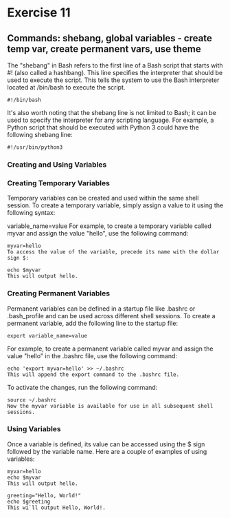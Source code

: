 #  Exercise 11
## Commands:  shebang, global variables - create temp var, create permanent vars, use theme

The "shebang" in Bash refers to the first line of a Bash script that starts with #! (also called a hashbang). This line specifies the interpreter that should be used to execute the script.
This tells the system to use the Bash interpreter located at /bin/bash to execute the script.

```
#!/bin/bash
```
It's also worth noting that the shebang line is not limited to Bash; it can be used to specify the interpreter for any scripting language. For example, a Python script that should be executed with Python 3 could have the following shebang line:
```
#!/usr/bin/python3
```


### Creating and Using Variables

### Creating Temporary Variables
Temporary variables can be created and used within the same shell session. To create a temporary variable, simply assign a value to it using the following syntax:

variable_name=value
For example, to create a temporary variable called myvar and assign the value "hello", use the following command:
```
myvar=hello
To access the value of the variable, precede its name with the dollar sign $:

echo $myvar
This will output hello.
```


### Creating Permanent Variables
Permanent variables can be defined in a startup file like .bashrc or .bash_profile and can be used across different shell sessions. To create a permanent variable, add the following line to the startup file:
```
export variable_name=value
```
For example, to create a permanent variable called myvar and assign the value "hello" in the .bashrc file, use the following command:
```
echo 'export myvar=hello' >> ~/.bashrc
This will append the export command to the .bashrc file. 
```
To activate the changes, run the following command:
```
source ~/.bashrc
Now the myvar variable is available for use in all subsequent shell sessions.
```

### Using Variables
Once a variable is defined, its value can be accessed using the $ sign followed by the variable name. Here are a couple of examples of using variables:
```
myvar=hello
echo $myvar
This will output hello.

greeting="Hello, World!"
echo $greeting
This wi`ll output Hello, World!.
```
